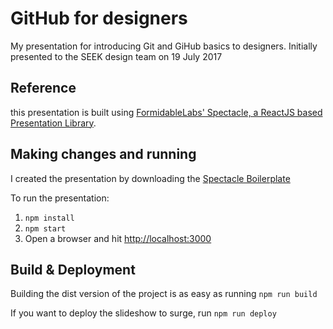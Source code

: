 # GitHub for designers

My presentation for introducing Git and GiHub basics to designers.
Initially presented to the SEEK design team on 19 July 2017

## Reference

this presentation is built using  [FormidableLabs' Spectacle, a ReactJS based Presentation Library](https://github.com/FormidableLabs/spectacle).

## Making changes and running

I created the presentation by downloading the [Spectacle Boilerplate](https://github.com/FormidableLabs/spectacle-boilerplate/)

To run the presentation:
1. `npm install`
2. `npm start`
3. Open a browser and hit [http://localhost:3000](http://localhost:3000)

## Build & Deployment

Building the dist version of the project is as easy as running `npm run build`

If you want to deploy the slideshow to surge, run `npm run deploy`
